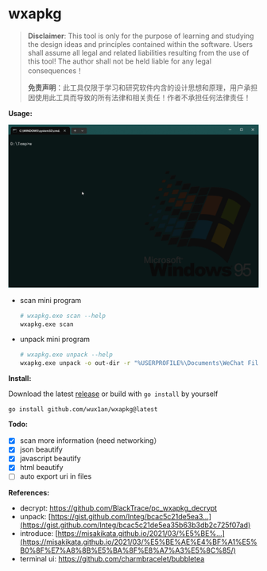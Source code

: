 # wxapkg

> **Disclaimer**: This tool is only for the purpose of learning and studying the design ideas and principles contained within the software. Users shall assume all legal and related liabilities resulting from the use of this tool! The author shall not be held liable for any legal consequences！
> 
> **免责声明**：此工具仅限于学习和研究软件内含的设计思想和原理，用户承担因使用此工具而导致的所有法律和相关责任！作者不承担任何法律责任！

**Usage:**

![demo](demo.gif)

- scan mini program

    ```bash
    # wxapkg.exe scan --help
    wxapkg.exe scan
    ```

- unpack mini program

    ```bash
    # wxapkg.exe unpack --help     
    wxapkg.exe unpack -o out-dir -r "%USERPROFILE%\Documents\WeChat Files\Applet\wx00000000000000"
    ```

**Install:**

Download the latest [release](https://github.com/wux1an/wxapkg/releases/latest) or build with `go install` by yourself

```
go install github.com/wux1an/wxapkg@latest
```

**Todo:**

- [x] scan more information (need networking）
- [x] json beautify
- [x] javascript beautify
- [x] html beautify
- [ ] auto export uri in files

**References:**

- decrypt: https://github.com/BlackTrace/pc_wxapkg_decrypt
- unpack: [https://gist.github.com/Integ/bcac5c21de5ea3...](https://gist.github.com/Integ/bcac5c21de5ea35b63b3db2c725f07ad)
- introduce: [https://misakikata.github.io/2021/03/%E5%BE%...](https://misakikata.github.io/2021/03/%E5%BE%AE%E4%BF%A1%E5%B0%8F%E7%A8%8B%E5%BA%8F%E8%A7%A3%E5%8C%85/)
- terminal ui: https://github.com/charmbracelet/bubbletea